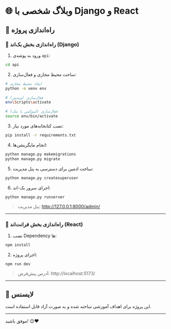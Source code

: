 
# 🌐 وبلاگ شخصی با Django و React

## 🚀 راه‌اندازی پروژه

### 🔧 راه‌اندازی بخش بک‌اند (Django)

1. ورود به پوشه‌ی `api`:

```bash
cd api
```

2. ساخت محیط مجازی و فعال‌سازی:

```bash
# ایجاد محیط مجازی
python -m venv env

# فعال‌سازی (ویندوز)
env\Scripts\activate

# فعال‌سازی (لینوکس یا مک)
source env/bin/activate
```

3. نصب کتابخانه‌های مورد نیاز:

```bash
pip install -r requirements.txt
```

4. انجام مایگریشن‌ها:

```bash
python manage.py makemigrations
python manage.py migrate
```

5. ساخت ادمین برای دسترسی به پنل مدیریت:

```bash
python manage.py createsuperuser
```

6. اجرای سرور بک-اند:

```bash
python manage.py runserver
```

> پنل مدیریت: http://127.0.0.1:8000/admin/

---

### 🎨 راه‌اندازی بخش فرانت‌اند (React)



1. نصب Dependency ها:

```bash
npm install
```

2. اجرای پروژه:

```bash
npm run dev
```

> آدرس پیش‌فرض: http://localhost:5173/

---


## 📄 لایسنس

این پروژه برای اهداف آموزشی ساخته شده و به صورت آزاد قابل استفاده است.

---

موفق باشید! 😉❤️
